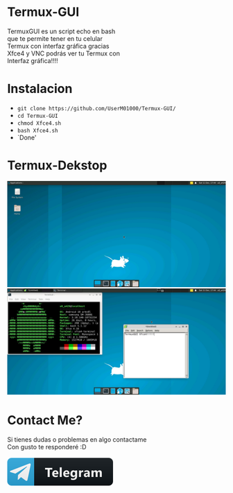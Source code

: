 # Termux-GUI
TermuxGUI es un script echo en bash </br>
que te permite tener en tu celular </br>
Termux con interfaz gráfica gracias </br>
Xfce4 y VNC podrás ver tu Termux con </br>
Interfaz gráfica!!!!

# Instalacion

* `git clone https://github.com/UserM01000/Termux-GUI/`
* `cd Termux-GUI`
* `chmod Xfce4.sh`
* `bash Xfce4.sh`
* `Done'

# Termux-Dekstop

![Image text](https://github.com/UserM01000/Termux-GUI/blob/main/Screenshot_20211211-174423_bVNC%20Free.jpg)
![Image text](https://github.com/UserM01000/Termux-GUI/blob/main/Screenshot_20211211-174402_bVNC%20Free.jpg)

# Contact Me?
Si tienes dudas o problemas en algo contactame </br>
Con gusto te responderé :D </br>
</br>
[![testers](https://raw.githubusercontent.com/MikeCodesDotNET/ColoredBadges/master/svg/social/telegram.svg)](https://t.me/HackForAll1)
